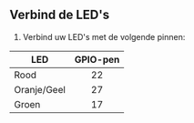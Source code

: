 ## Verbind de LED's

1. Verbind uw LED's met de volgende pinnen:

| LED         | GPIO-pen |
| ----------- |:--------:|
| Rood        |    22    |
| Oranje/Geel |    27    |
| Groen       |    17    |
